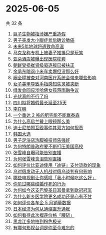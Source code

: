 # 2025-06-05

共 32 条

<!-- BEGIN ZHIHUSEARCH -->
<!-- 最后更新时间 Thu Jun 05 2025 17:19:09 GMT+0800 (China Standard Time) -->

1. [巨子生物被指涉嫌严重造假](https://www.zhihu.com/search?q=%E5%B7%A8%E5%AD%90%E7%94%9F%E7%89%A9%E8%A2%AB%E6%8C%87%E6%B6%89%E5%AB%8C%E4%B8%A5%E9%87%8D%E9%80%A0%E5%81%87)
1. [男子突发大小眼症状后确诊肺癌](https://www.zhihu.com/search?q=%E7%94%B7%E5%AD%90%E7%AA%81%E5%8F%91%E5%A4%A7%E5%B0%8F%E7%9C%BC%E7%97%87%E7%8A%B6%E5%90%8E%E7%A1%AE%E8%AF%8A%E8%82%BA%E7%99%8C)
1. [未来5年地球将遇致命高温](https://www.zhihu.com/search?q=%E6%9C%AA%E6%9D%A55%E5%B9%B4%E5%9C%B0%E7%90%83%E5%B0%86%E9%81%87%E8%87%B4%E5%91%BD%E9%AB%98%E6%B8%A9)
1. [马克龙称专机上被妻子推搡只是玩笑](https://www.zhihu.com/search?q=%E9%A9%AC%E5%85%8B%E9%BE%99%E7%A7%B0%E4%B8%93%E6%9C%BA%E4%B8%8A%E8%A2%AB%E5%A6%BB%E5%AD%90%E6%8E%A8%E6%90%A1%E5%8F%AA%E6%98%AF%E7%8E%A9%E7%AC%91)
1. [亚朵酒店被曝出现医院枕套](https://www.zhihu.com/search?q=%E4%BA%9A%E6%9C%B5%E9%85%92%E5%BA%97%E8%A2%AB%E6%9B%9D%E5%87%BA%E7%8E%B0%E5%8C%BB%E9%99%A2%E6%9E%95%E5%A5%97)
1. [朝鲜受损崔贤级驱逐舰已被扶正](https://www.zhihu.com/search?q=%E6%9C%9D%E9%B2%9C%E5%8F%97%E6%8D%9F%E5%B4%94%E8%B4%A4%E7%BA%A7%E9%A9%B1%E9%80%90%E8%88%B0%E5%B7%B2%E8%A2%AB%E6%89%B6%E6%AD%A3)
1. [余承东暗讽小米车卖爆但没那么好](https://www.zhihu.com/search?q=%E4%BD%99%E6%89%BF%E4%B8%9C%E6%9A%97%E8%AE%BD%E5%B0%8F%E7%B1%B3%E8%BD%A6%E5%8D%96%E7%88%86%E4%BD%86%E6%B2%A1%E9%82%A3%E4%B9%88%E5%A5%BD)
1. [阚全程被查对河南医疗系统会带来哪些影响](https://www.zhihu.com/search?q=%E9%98%9A%E5%85%A8%E7%A8%8B%E8%A2%AB%E6%9F%A5%E5%AF%B9%E6%B2%B3%E5%8D%97%E5%8C%BB%E7%96%97%E7%B3%BB%E7%BB%9F%E4%BC%9A%E5%B8%A6%E6%9D%A5%E5%93%AA%E4%BA%9B%E5%BD%B1%E5%93%8D)
1. [女子美甲导致手指感知失灵被夹断](https://www.zhihu.com/search?q=%E5%A5%B3%E5%AD%90%E7%BE%8E%E7%94%B2%E5%AF%BC%E8%87%B4%E6%89%8B%E6%8C%87%E6%84%9F%E7%9F%A5%E5%A4%B1%E7%81%B5%E8%A2%AB%E5%A4%B9%E6%96%AD)
1. [绿发会回应涉哈佛女孩蒋雨融争议](https://www.zhihu.com/search?q=%E7%BB%BF%E5%8F%91%E4%BC%9A%E5%9B%9E%E5%BA%94%E6%B6%89%E5%93%88%E4%BD%9B%E5%A5%B3%E5%AD%A9%E8%92%8B%E9%9B%A8%E8%9E%8D%E4%BA%89%E8%AE%AE)
1. [光伏真的不行了吗](https://www.zhihu.com/search?q=%E5%85%89%E4%BC%8F%E7%9C%9F%E7%9A%84%E4%B8%8D%E8%A1%8C%E4%BA%86%E5%90%97)
1. [四川拟将婚假最长延至25天](https://www.zhihu.com/search?q=%E5%9B%9B%E5%B7%9D%E6%8B%9F%E5%B0%86%E5%A9%9A%E5%81%87%E6%9C%80%E9%95%BF%E5%BB%B6%E8%87%B325%E5%A4%A9)
1. [李在明](https://www.zhihu.com/search?q=%E6%9D%8E%E5%9C%A8%E6%98%8E)
1. [一个重达 2 吨的肥宅能不能赢泰森](https://www.zhihu.com/search?q=%E4%B8%80%E4%B8%AA%E9%87%8D%E8%BE%BE%202%20%E5%90%A8%E7%9A%84%E8%82%A5%E5%AE%85%E8%83%BD%E4%B8%8D%E8%83%BD%E8%B5%A2%E6%B3%B0%E6%A3%AE)
1. [为什么高启兰戴上眼镜那么美](https://www.zhihu.com/search?q=%E4%B8%BA%E4%BB%80%E4%B9%88%E9%AB%98%E5%90%AF%E5%85%B0%E6%88%B4%E4%B8%8A%E7%9C%BC%E9%95%9C%E9%82%A3%E4%B9%88%E7%BE%8E)
1. [迪士尼拍照互殴事件其双方如何担责](https://www.zhihu.com/search?q=%E8%BF%AA%E5%A3%AB%E5%B0%BC%E6%8B%8D%E7%85%A7%E4%BA%92%E6%AE%B4%E4%BA%8B%E4%BB%B6%E5%85%B6%E5%8F%8C%E6%96%B9%E5%A6%82%E4%BD%95%E6%8B%85%E8%B4%A3)
1. [韩国大选](https://www.zhihu.com/search?q=%E9%9F%A9%E5%9B%BD%E5%A4%A7%E9%80%89)
1. [男子足浴店洗脚被技师告强奸](https://www.zhihu.com/search?q=%E7%94%B7%E5%AD%90%E8%B6%B3%E6%B5%B4%E5%BA%97%E6%B4%97%E8%84%9A%E8%A2%AB%E6%8A%80%E5%B8%88%E5%91%8A%E5%BC%BA%E5%A5%B8)
1. [为何特朗普政府要不断打压美国高校](https://www.zhihu.com/search?q=%E4%B8%BA%E4%BD%95%E7%89%B9%E6%9C%97%E6%99%AE%E6%94%BF%E5%BA%9C%E8%A6%81%E4%B8%8D%E6%96%AD%E6%89%93%E5%8E%8B%E7%BE%8E%E5%9B%BD%E9%AB%98%E6%A0%A1)
1. [张雪峰自曝可能告别直播](https://www.zhihu.com/search?q=%E5%BC%A0%E9%9B%AA%E5%B3%B0%E8%87%AA%E6%9B%9D%E5%8F%AF%E8%83%BD%E5%91%8A%E5%88%AB%E7%9B%B4%E6%92%AD)
1. [为何张雪峰含泪告别直播](https://www.zhihu.com/search?q=%E4%B8%BA%E4%BD%95%E5%BC%A0%E9%9B%AA%E5%B3%B0%E5%90%AB%E6%B3%AA%E5%91%8A%E5%88%AB%E7%9B%B4%E6%92%AD)
1. [如何评价比亚迪使用「迪链」支付货款的现象](https://www.zhihu.com/search?q=%E5%A6%82%E4%BD%95%E8%AF%84%E4%BB%B7%E6%AF%94%E4%BA%9A%E8%BF%AA%E4%BD%BF%E7%94%A8%E3%80%8C%E8%BF%AA%E9%93%BE%E3%80%8D%E6%94%AF%E4%BB%98%E8%B4%A7%E6%AC%BE%E7%9A%84%E7%8E%B0%E8%B1%A1)
1. [乌对俄发动无人机战对俄乌谈判有何影响](https://www.zhihu.com/search?q=%E4%B9%8C%E5%AF%B9%E4%BF%84%E5%8F%91%E5%8A%A8%E6%97%A0%E4%BA%BA%E6%9C%BA%E6%88%98%E5%AF%B9%E4%BF%84%E4%B9%8C%E8%B0%88%E5%88%A4%E6%9C%89%E4%BD%95%E5%BD%B1%E5%93%8D)
1. [哪些电视剧让你感叹「我小时候吃这么好」](https://www.zhihu.com/search?q=%E5%93%AA%E4%BA%9B%E7%94%B5%E8%A7%86%E5%89%A7%E8%AE%A9%E4%BD%A0%E6%84%9F%E5%8F%B9%E3%80%8C%E6%88%91%E5%B0%8F%E6%97%B6%E5%80%99%E5%90%83%E8%BF%99%E4%B9%88%E5%A5%BD%E3%80%8D)
1. [你见过哪些结婚作死的行为](https://www.zhihu.com/search?q=%E4%BD%A0%E8%A7%81%E8%BF%87%E5%93%AA%E4%BA%9B%E7%BB%93%E5%A9%9A%E4%BD%9C%E6%AD%BB%E7%9A%84%E8%A1%8C%E4%B8%BA)
1. [为何如今这支巴黎圣日耳曼拿到欧冠冠军](https://www.zhihu.com/search?q=%E4%B8%BA%E4%BD%95%E5%A6%82%E4%BB%8A%E8%BF%99%E6%94%AF%E5%B7%B4%E9%BB%8E%E5%9C%A3%E6%97%A5%E8%80%B3%E6%9B%BC%E6%8B%BF%E5%88%B0%E6%AC%A7%E5%86%A0%E5%86%A0%E5%86%9B)
1. [为什么新乡医学院更名成功还是心有不甘](https://www.zhihu.com/search?q=%E4%B8%BA%E4%BB%80%E4%B9%88%E6%96%B0%E4%B9%A1%E5%8C%BB%E5%AD%A6%E9%99%A2%E6%9B%B4%E5%90%8D%E6%88%90%E5%8A%9F%E8%BF%98%E6%98%AF%E5%BF%83%E6%9C%89%E4%B8%8D%E7%94%98)
1. [如何评价各车企 5 月销量数据](https://www.zhihu.com/search?q=%E5%A6%82%E4%BD%95%E8%AF%84%E4%BB%B7%E5%90%84%E8%BD%A6%E4%BC%81%205%20%E6%9C%88%E9%94%80%E9%87%8F%E6%95%B0%E6%8D%AE)
1. [日本经济为何从通缩直升通胀](https://www.zhihu.com/search?q=%E6%97%A5%E6%9C%AC%E7%BB%8F%E6%B5%8E%E4%B8%BA%E4%BD%95%E4%BB%8E%E9%80%9A%E7%BC%A9%E7%9B%B4%E5%8D%87%E9%80%9A%E8%83%80)
1. [如何看待此次榴莲价格「腰斩」](https://www.zhihu.com/search?q=%E5%A6%82%E4%BD%95%E7%9C%8B%E5%BE%85%E6%AD%A4%E6%AC%A1%E6%A6%B4%E8%8E%B2%E4%BB%B7%E6%A0%BC%E3%80%8C%E8%85%B0%E6%96%A9%E3%80%8D)
1. [黑龙江多地拍到粉色极光](https://www.zhihu.com/search?q=%E9%BB%91%E9%BE%99%E6%B1%9F%E5%A4%9A%E5%9C%B0%E6%8B%8D%E5%88%B0%E7%B2%89%E8%89%B2%E6%9E%81%E5%85%89)
1. [有哪句影视台词是你至今难忘的](https://www.zhihu.com/search?q=%E6%9C%89%E5%93%AA%E5%8F%A5%E5%BD%B1%E8%A7%86%E5%8F%B0%E8%AF%8D%E6%98%AF%E4%BD%A0%E8%87%B3%E4%BB%8A%E9%9A%BE%E5%BF%98%E7%9A%84)

<!-- END ZHIHUSEARCH -->
